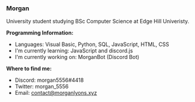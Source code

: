 ### Morgan
University student studying BSc Computer Science at Edge Hill Univeristy.

**Programming Information:**
* Languages:                  Visual Basic, Python, SQL, JavaScript, HTML, CSS
* I'm currently learning:     JavaScript and discord.js
* I'm currently working on:   MorganBot (Discord Bot)

**Where to find me:**
* Discord: morgan5556#4418
* Twitter: morgan_5556
* Email: contact@morganlyons.xyz


<!--
**morgan5556/morgan5556** is a ✨ _special_ ✨ repository because its `README.md` (this file) appears on your GitHub profile.

Here are some ideas to get you started:

- 🔭 I’m currently working on ...
- 🌱 I’m currently learning ...
- 👯 I’m looking to collaborate on ...
- 🤔 I’m looking for help with ...
- 💬 Ask me about ...
- 📫 How to reach me: ...
- 😄 Pronouns: ...
- ⚡ Fun fact: ...
-->
